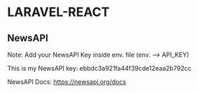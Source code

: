 # LARAVEL-REACT

## NewsAPI
Note: Add your NewsAPI Key inside env. file (env. --> API_KEY)

This is my NewsAPI key: ebbdc3a921fa44f39cde12eaa2b792cc

NewsAPI Docs: https://newsapi.org/docs  